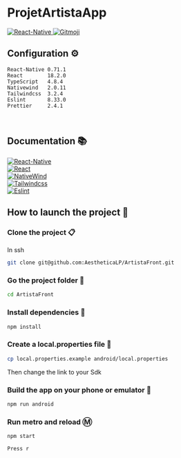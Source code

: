 # ProjetArtistaApp

<a href="https://reactnative.dev/docs/getting-started">
  <img src="https://img.shields.io/github/issues/azawoodyy/artistafront.svg" alt="React-Native">
</a>

<a href="https://gitmoji.dev">
  <img src="https://img.shields.io/badge/gitmoji-%20😜%20😍-FFDD67.svg?style=flat-square" alt="Gitmoji">
</a>

## Configuration ⚙️

```
React-Native 0.71.1
React        18.2.0
TypeScript   4.8.4 
Nativewind   2.0.11
Tailwindcss  3.2.4
Eslint       8.33.0
Prettier     2.4.1
 ```
 <br />

## Documentation 📚
<a href="https://reactnative.dev/docs/getting-started">
  <img src="https://img.shields.io/badge/React_Native-20232A?style=for-the-badge&logo=react&logoColor=61DAFB" alt="React-Native">
</a>
<br />
<a href="https://beta.reactjs.org">
  <img src="https://img.shields.io/badge/React-20232A?style=for-the-badge&logo=react&logoColor=61DAFB" alt="React">
</a>
<br />
<a href="https://nativewind.dev">
  <img src="https://img.shields.io/badge/NativeWind-0EA5E9?style=for-the-badge&logo=tailwind-css&logoColor=white" alt="NativeWind">
</a>
<br />
<a href="https://tailwindcss.com/docs/utility-first">
  <img src="https://img.shields.io/badge/Tailwind_CSS-38B2AC?style=for-the-badge&logo=tailwind-css&logoColor=white" alt="Tailwindcss">
</a>
<br />
<a href="https://eslint.org/docs/latest/use/getting-started">
  <img src="https://img.shields.io/badge/eslint-3A33D1?style=for-the-badge&logo=eslint&logoColor=white" alt="Eslint">
</a>

## How to launch the project 🚀

### Clone the project 📋
In ssh
```bash
git clone git@github.com:AestheticaLP/ArtistaFront.git
```

### Go the project folder 📂
```bash
cd ArtistaFront
```
### Install dependencies 🐡
```sh
npm install
```

### Create a local.properties file :page_facing_up:
```sh
cp local.properties.example android/local.properties
```
Then change the link to your Sdk

### Build the app on your phone or emulator 📱
```sh
npm run android
```

### Run metro and reload Ⓜ️
```sh
npm start
```
```sh
Press r
```

